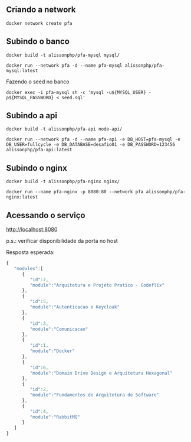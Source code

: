 ## Criando a network
```shell
docker network create pfa
```
## Subindo o banco
```shell
docker build -t alissonphp/pfa-mysql mysql/
```
```shell
docker run --network pfa -d --name pfa-mysql alissonphp/pfa-mysql:latest
```
Fazendo o seed no banco
```shell
docker exec -i pfa-mysql sh -c 'mysql -u${MYSQL_USER} -p${MYSQL_PASSWORD} < seed.sql'
```
## Subindo a api
```shell
docker build -t alissonphp/pfa-api node-api/
```
```shell
docker run --network pfa -d --name pfa-api -e DB_HOST=pfa-mysql -e DB_USER=fullcycle -e DB_DATABASE=desafio01 -e DB_PASSWORD=123456 alissonphp/pfa-api:latest
```

## Subindo o nginx

```shell
docker build -t alissonphp/pfa-nginx nginx/
```
```shell
docker run --name pfa-nginx -p 8080:80 --network pfa alissonphp/pfa-nginx:latest
```

## Acessando o serviço
[http://localhost:8080](http://localhost:8080)

p.s.: verificar disponibilidade da porta no host

Resposta esperada:

```javascript
{
   "modules":[
      {
         "id":7,
         "module":"Arquitetura e Projeto Pratico - Codeflix"
      },
      {
         "id":5,
         "module":"Autenticacao e Keycloak"
      },
      {
         "id":3,
         "module":"Comunicacao"
      },
      {
         "id":1,
         "module":"Docker"
      },
      {
         "id":6,
         "module":"Domain Drive Design e Arquitetura Hexagonal"
      },
      {
         "id":2,
         "module":"Fundamentos de Arquitetura de Software"
      },
      {
         "id":4,
         "module":"RabbitMQ"
      }
   ]
}

```
